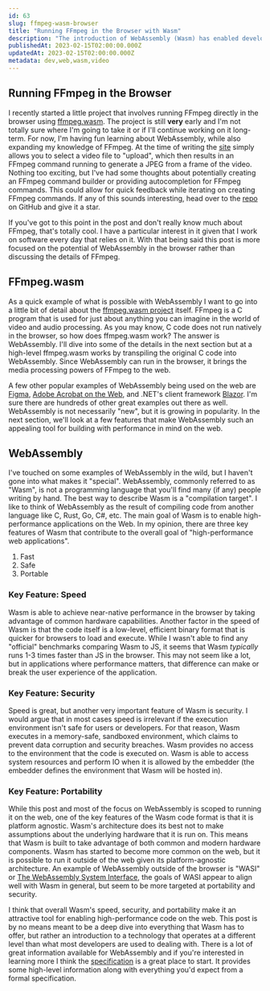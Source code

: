 ```yaml
---
id: 63
slug: ffmpeg-wasm-browser
title: "Running FFmpeg in the Browser with Wasm"
description: "The introduction of WebAssembly (Wasm) has enabled developers to create experiences on the web that rival native performance. In this post, I'll provide an introduction to WebAssembly and also share an example of how it is leveraged to run FFmpeg directly in the browser."
publishedAt: 2023-02-15T02:00:00.000Z
updatedAt: 2023-02-15T02:00:00.000Z
metadata: dev,web,wasm,video
---
```


## Running FFmpeg in the Browser

I recently started a little project that involves running FFmpeg directly in the browser using [ffmpeg.wasm](https://ffmpegwasm.netlify.app/). The project is still **very** early and I'm not totally sure where I'm going to take it or if I'll continue working on it long-term. For now, I'm having fun learning about WebAssembly, while also expanding my knowledge of FFmpeg. At the time of writing the [site](https://lovely-gecko-4fbf77.netlify.app/) simply allows you to select a video file to "upload", which then results in an FFmpeg command running to generate a JPEG from a frame of the video. Nothing too exciting, but I've had some thoughts about potentially creating an FFmpeg command builder or providing autocompletion for FFmpeg commands. This could allow for quick feedback while iterating on creating FFmpeg commands. If any of this sounds interesting, head over to the [repo](https://github.com/aaronmbos/browser-ffmpeg) on GitHub and give it a star.

If you've got to this point in the post and don't really know much about FFmpeg, that's totally cool. I have a particular interest in it given that I work on software every day that relies on it. With that being said this post is more focused on the potential of WebAssembly in the browser rather than discussing the details of FFmpeg.

## FFmpeg.wasm

As a quick example of what is possible with WebAssembly I want to go into a little bit of detail about the [ffmpeg.wasm project](https://github.com/ffmpegwasm/ffmpeg.wasm) itself. FFmpeg is a C program that is used for just about anything you can imagine in the world of video and audio processing. As you may know, C code does not run natively in the browser, so how does ffmpeg.wasm work? The answer is WebAssembly. I'll dive into some of the details in the next section but at a high-level ffmpeg.wasm works by transpiling the original C code into WebAssembly. Since WebAssembly can run in the browser, it brings the media processing powers of FFmpeg to the web.

A few other popular examples of WebAssembly being used on the web are [Figma](https://www.figma.com/blog/webassembly-cut-figmas-load-time-by-3x/), [Adobe Acrobat on the Web](https://blog.developer.adobe.com/acrobat-on-the-web-powered-by-webassembly-782385e4947e), and .NET's client framework [Blazor](https://dotnet.microsoft.com/en-us/apps/aspnet/web-apps/blazor). I'm sure there are hundreds of other great examples out there as well. WebAssembly is not necessarily "new", but it is growing in popularity. In the next section, we'll look at a few features that make WebAssembly such an appealing tool for building with performance in mind on the web.

## WebAssembly

I've touched on some examples of WebAssembly in the wild, but I haven't gone into what makes it "special". WebAssembly, commonly referred to as "Wasm", is not a programming language that you'll find many (if any) people writing by hand. The best way to describe Wasm is a "compilation target". I like to think of WebAssembly as the result of compiling code from another language like C, Rust, Go, C#, etc. The main goal of Wasm is to enable high-performance applications on the Web. In my opinion, there are three key features of Wasm that contribute to the overall goal of "high-performance web applications".

1. Fast
1. Safe
1. Portable

### Key Feature: Speed

Wasm is able to achieve near-native performance in the browser by taking advantage of common hardware capabilities. Another factor in the speed of Wasm is that the code itself is a low-level, efficient binary format that is quicker for browsers to load and execute. While I wasn't able to find any "official" benchmarks comparing Wasm to JS, it seems that Wasm _typically_ runs 1-3 times faster than JS in the browser. This may not seem like a lot, but in applications where performance matters, that difference can make or break the user experience of the application.

### Key Feature: Security

Speed is great, but another very important feature of Wasm is security. I would argue that in most cases speed is irrelevant if the execution environment isn't safe for users or developers. For that reason, Wasm executes in a memory-safe, sandboxed environment, which claims to prevent data corruption and security breaches. Wasm provides no access to the environment that the code is executed on. Wasm is able to access system resources and perform IO when it is allowed by the embedder (the embedder defines the environment that Wasm will be hosted in).

### Key Feature: Portability

While this post and most of the focus on WebAssembly is scoped to running it on the web, one of the key features of the Wasm code format is that it is platform agnostic. Wasm's architecture does its best not to make assumptions about the underlying hardware that it is run on. This means that Wasm is built to take advantage of both common and modern hardware components. Wasm has started to become more common on the web, but it is possible to run it outside of the web given its platform-agnostic architecture. An example of WebAssembly outside of the browser is "WASI" or [The WebAssembly System Interface](https://wasi.dev/), the goals of WASI appear to align well with Wasm in general, but seem to be more targeted at portability and security.

I think that overall Wasm's speed, security, and portability make it an attractive tool for enabling high-performance code on the web. This post is by no means meant to be a deep dive into everything that Wasm has to offer, but rather an introduction to a technology that operates at a different level than what most developers are used to dealing with. There is a lot of great information available for WebAssembly and if you're interested in learning more I think the [specification](https://webassembly.github.io/spec/core/index.html) is a great place to start. It provides some high-level information along with everything you'd expect from a formal specification.
